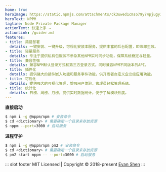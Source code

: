 ```yaml
---
home: true
heroImage: https://static.npmjs.com/attachments/ck3uwed1cmso79y74pjugy10f-gak-2x.png
heroText: NPPM
tagline: Node Private Package Manager
actionText: 快速上手 →
actionLink: /guider.md
features:
- title: 简易部署
  details: 一键安装、一键升级，可视化安装本服务，提供丰富的后台配置，即改即生效。
- title: 轻量服务
  details: 专注于提供私有包服务不参杂其他NPM实时同步功能，保障系统稳定与轻量。
- title: 兼容性强
  details: 兼容NPM默认登录方式和第三方登录方式，同时兼容NPM不同版本的API。
- title: 插件化
  details: 提供强大的插件嵌入功能和服务事件功能，供开发者自定义企业级应用功能。
- title: 可视化
  details: 提供强大的可视化管理，增强用户体验，管理员轻松管理系统。
- title: 统计化
  details: 日榜、周榜、月榜，提供实时数据统计，便于了解模块热度。
---
```


**直接启动**

```bash
$ npm i -g @nppm/npm # 安装命令
$ cd <dictionary> # 需要确定一个目录来存放资源
$ nppm --port=3000 # 启动服务
```

**进程守护**

```bash
$ npm i -g @nppm/npm pm2 # 安装命令
$ cd <dictionary> # 需要确定一个目录来存放资源
$ pm2 start nppm -- --port=3000 # 启动服务
```

::: slot footer
MIT Licensed | Copyright © 2018-present [Evan Shen](https://github.com/cevio)
:::